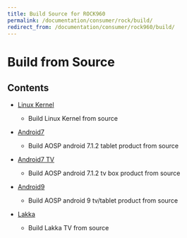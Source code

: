 ```yaml
---
title: Build Source for ROCK960
permalink: /documentation/consumer/rock/build/
redirect_from: /documentation/consumer/rock960/build/
---
```


# Build from Source

## Contents

- [Linux Kernel](linux-kernel/)
   - Build Linux Kernel from source

- [Android7](Android7-Tablet/)
   - Build AOSP android 7.1.2 tablet product from source

- [Android7 TV](Android7-TV/)
   - Build AOSP android 7.1.2 tv box product from source

- [Android9](Android9/)
   - Build AOSP android 9 tv/tablet product from source

- [Lakka](lakka/)
  - Build Lakka TV from source

